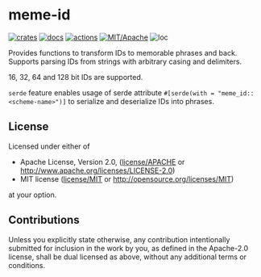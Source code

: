 # meme-id

[![crates](https://img.shields.io/crates/v/meme-id.svg?style=for-the-badge&label=meme-id)](https://crates.io/crates/meme-id)
[![docs](https://img.shields.io/badge/docs.rs-meme--id-66c2a5?style=for-the-badge&labelColor=555555&logoColor=white)](https://docs.rs/meme-id)
[![actions](https://img.shields.io/github/workflow/status/zakarumych/meme-id/badge/master?style=for-the-badge)](https://github.com/zakarumych/meme-id/actions?query=workflow%3ARust)
[![MIT/Apache](https://img.shields.io/badge/license-MIT%2FApache-blue.svg?style=for-the-badge)](COPYING)
![loc](https://img.shields.io/tokei/lines/github/zakarumych/meme-id?style=for-the-badge)

Provides functions to transform IDs to memorable phrases and back.
Supports parsing IDs from strings with arbitrary casing and delimiters.

16, 32, 64 and 128 bit IDs are supported.

`serde` feature enables usage of serde attribute `#[serde(with = "meme_id::<scheme-name>")]`
to serialize and deserialize IDs into phrases.

## License

Licensed under either of

* Apache License, Version 2.0, ([license/APACHE](license/APACHE) or http://www.apache.org/licenses/LICENSE-2.0)
* MIT license ([license/MIT](license/MIT) or http://opensource.org/licenses/MIT)

at your option.

## Contributions

Unless you explicitly state otherwise, any contribution intentionally submitted for inclusion in the work by you, as defined in the Apache-2.0 license, shall be dual licensed as above, without any additional terms or conditions.

